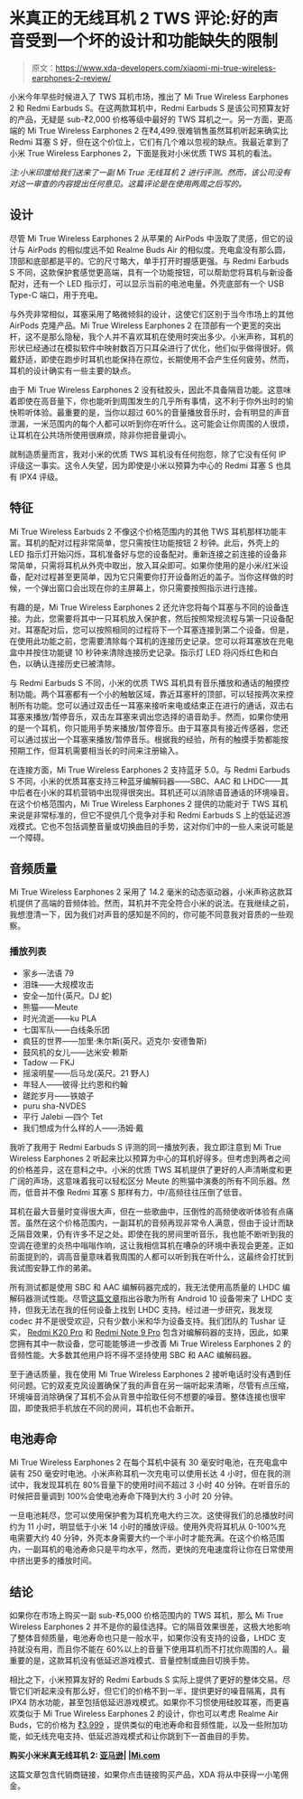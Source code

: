 # 米真正的无线耳机 2 TWS 评论:好的声音受到一个坏的设计和功能缺失的限制

> 原文：<https://www.xda-developers.com/xiaomi-mi-true-wireless-earphones-2-review/>

小米今年早些时候进入了 TWS 耳机市场，推出了 Mi True Wireless Earphones 2 和 Redmi Earbuds S。在这两款耳机中，Redmi Earbuds S 是该公司预算友好的产品，无疑是 sub-₹2,000 价格等级中最好的 TWS 耳机之一。另一方面，更高端的 Mi True Wireless Earphones 2 在₹4,499.很难销售虽然耳机听起来确实比 Redmi 耳塞 S 好，但在这个价位上，它们有几个难以忽视的缺点。我最近拿到了小米 True Wireless Earphones 2，下面是我对小米优质 TWS 耳机的看法。

*注:小米印度给我们送来了一副 Mi True 无线耳机 2 进行评测。然而，该公司没有对这一审查的内容提出任何意见。这篇评论是在使用两周之后写的。*

## 设计

尽管 Mi True Wireless Earphones 2 从苹果的 AirPods 中汲取了灵感，但它的设计与 AirPods 的相似度远不如 Realme Buds Air 的相似度。充电盒没有那么圆，顶部和底部都是平的。它的尺寸略大，单手打开时握感更强。与 Redmi Earbuds S 不同，这款保护套感觉更高端，具有一个功能按钮，可以帮助您将耳机与新设备配对，还有一个 LED 指示灯，可以显示当前的电池电量。外壳底部有一个 USB Type-C 端口，用于充电。

与外壳非常相似，耳塞采用了略微倾斜的设计，这使它们区别于当今市场上的其他 AirPods 克隆产品。Mi True Wireless Earphones 2 在顶部有一个更宽的突出杆，这不是那么隐秘，我个人并不喜欢耳机在使用时突出多少。小米声称，耳机的形状已经通过在模拟软件中映射数百万只耳朵进行了优化，他们似乎做得很好。佩戴舒适，即使在跑步时耳机也能保持在原位，长期使用不会产生任何疲劳。然而，耳机的设计确实有一些主要的缺点。

由于 Mi True Wireless Earphones 2 没有硅胶头，因此不具备隔音功能。这意味着即使在高音量下，你也能听到周围发生的几乎所有事情，这不利于你外出时的愉快聆听体验。最重要的是，当你以超过 60%的音量播放音乐时，会有明显的声音泄漏，一米范围内的每个人都可以听到你在听什么。这可能会让你周围的人很烦，让耳机在公共场所使用很麻烦，除非你把音量调小。

就制造质量而言，我对小米的优质 TWS 耳机没有任何抱怨，除了它没有任何 IP 评级这一事实。这令人失望，因为即使是小米以预算为中心的 Redmi 耳塞 S 也具有 IPX4 评级。

## 特征

Mi True Wireless Earbuds 2 不像这个价格范围内的其他 TWS 耳机那样功能丰富。耳机的配对过程非常简单，您只需按住功能按钮 2 秒钟。此后，外壳上的 LED 指示灯开始闪烁，耳机准备好与您的设备配对。重新连接之前连接的设备非常简单，只需将耳机从外壳中取出，放入耳朵即可。如果你使用的是小米/红米设备，配对过程甚至更简单，因为它只需要你打开设备附近的盖子。当你这样做的时候，一个弹出窗口会出现在你的主屏幕上，你只需要按照指示进行连接。

有趣的是，Mi True Wireless Earphones 2 还允许您将每个耳塞与不同的设备连接。为此，您需要将其中一只耳机放入保护套，然后按照常规流程与第一只设备配对。耳塞配对后，您可以按照相同的过程将下一个耳塞连接到第二个设备。但是，在使用此功能之前，您需要清除每个耳机的连接历史记录。您可以将耳塞放在充电盒中并按住功能键 10 秒钟来清除连接历史记录。指示灯 LED 将闪烁红色和白色，以确认连接历史已被清除。

与 Redmi Earbuds S 不同，小米的优质 TWS 耳机具有音乐播放和通话的触摸控制功能。两个耳塞都有一个小的触敏区域，靠近耳塞杆的顶部，可以轻按两次来控制所有功能。您可以通过双击任一耳塞来接听来电或结束正在进行的通话，双击右耳塞来播放/暂停音乐，双击左耳塞来调出您选择的语音助手。然而，如果你使用的是一个耳机，你只能用手势来播放/暂停音乐。由于耳塞具有接近传感器，您还可以通过拔出一个耳塞来播放/暂停音乐。根据我的经验，所有的触摸手势都能按预期工作，但耳机需要相当长的时间来注册输入。

在连接方面，Mi True Wireless Earphones 2 支持蓝牙 5.0。与 Redmi Earbuds S 不同，小米的优质耳塞支持三种蓝牙编解码器——SBC、AAC 和 LHDC——其中后者在小米的耳机营销中出现得很突出。耳机还可以消除语音通话的环境噪音。在这个价格范围内，Mi True Wireless Earphones 2 提供的功能对于 TWS 耳机来说是非常标准的，但它不提供几个竞争对手和 Redmi Earbuds S 上的低延迟游戏模式。它也不包括调整音量或切换曲目的手势，这对你们中的一些人来说可能是一个障碍。

## 音频质量

Mi True Wireless Earphones 2 采用了 14.2 毫米的动态驱动器，小米声称这款耳机提供了高端的音频体验。然而，耳机并不完全符合小米的说法。在我继续之前，我想澄清一下，因为我们对声音的感知是不同的，你可能不同意我对音质的一些观察。

### 播放列表

*   家乡—法语 79
*   泪珠——大规模攻击
*   安全—加什(英尺。DJ 蛇)
*   熊猫——Meute
*   时光流逝——ku PLA
*   七国军队——白线条乐团
*   疯狂的世界——加里·朱尔斯(英尺。迈克尔·安德鲁斯)
*   鼓风机的女儿——达米安·赖斯
*   Tadow — FKJ
*   摇滚明星——后马龙(英尺。21 野人)
*   年轻人——彼得·比约恩和约翰
*   蹉跎岁月——铁娘子
*   puru sha-NVDES
*   平行 Jalebi —四个 Tet
*   我们想成为什么样的人——汤姆·戴

我听了我用于 Redmi Earbuds S 评测的同一播放列表，我立即注意到 Mi True Wireless Earphones 2 听起来比以预算为中心的耳机好得多。但考虑到两者之间的价格差异，这在意料之中。小米的优质 TWS 耳机提供了更好的人声清晰度和更广阔的声场，这意味着我可以轻松区分 Meute 的熊猫中演奏的所有不同乐器。然而，低音并不像 Redmi 耳塞 S 那样有力，中/高频往往压倒了低音。

耳机在最大音量时变得很大声，但在一些歌曲中，压倒性的高频使收听体验有点痛苦。虽然在这个价格范围内，一副耳机的音频再现非常令人满意，但由于设计而缺乏隔音效果，仍有许多不足之处。即使在我的房间里听音乐，我也能不断听到我的空调在德里的炎热中嗡嗡作响，这让我相信耳机在嘈杂的环境中表现会更差。正如前面提到的，调高音量意味着我周围的人都可以听到我在听什么，这最终会打扰到我试图安静工作的弟弟。

所有测试都是使用 SBC 和 AAC 编解码器完成的，我无法使用高质量的 LHDC 编解码器测试性能。尽管[这篇文章](https://www.porta-fi.com/android-10-devices-are-going-to-sound-better-with-lhdc/)指出谷歌为所有 Android 10 设备带来了 LHDC 支持，但我无法在我的任何设备上找到 LHDC 支持。经过进一步研究，我发现 codec 并不是很受欢迎，只有少数小米和华为设备支持。我们团队的 Tushar 证实， [Redmi K20 Pro](https://www.xda-developers.com/tag/xiaomi-redmi-k20-pro/) 和 [Redmi Note 9 Pro](https://www.xda-developers.com/tag/redmi-note9pro/) 包含对编解码器的支持，因此，如果您拥有其中一款设备，您可能能够进一步改善 Mi True Wireless Earphones 2 的音频性能。大多数其他用户将不得不坚持使用 SBC 和 AAC 编解码器。

至于通话质量，我在使用 Mi True Wireless Earphones 2 接听电话时没有遇到任何问题。它的双麦克风设置确保了我的声音在另一端听起来清晰，尽管有点压缩，环境噪音消除确保了耳机不会从背景中拾取任何不想要的噪音。整体连接也很牢固，即使我把手机放在不同的房间，耳机也不会断开。

## 电池寿命

Mi True Wireless Earphones 2 在每个耳机中装有 30 毫安时电池，在充电盒中装有 250 毫安时电池。小米声称耳机一次充电可以使用长达 4 小时，但在我的测试中，我发现耳机在 80%音量下的使用时间不超过 3 小时 40 分钟。在听音乐的时候把音量调到 100%会使电池寿命下降到大约 3 小时 20 分钟。

一旦电池耗尽，您可以使用保护套为耳机充电大约三次。这使得我们的总播放时间约为 11 小时，明显低于小米 14 小时的播放评级。使用外壳将耳机从 0-100%充电需要大约 40 分钟，外壳本身需要大约一个半小时才能充满。在这个价格范围内，一副耳机的电池寿命只是平均水平，然而，更快的充电速度将让你在日常使用中挤出更多的播放时间。

## 结论

如果你在市场上购买一副 sub-₹5,000 价格范围内的 TWS 耳机，那么 Mi True Wireless Earphones 2 并不是你的最佳选择。它的隔音效果很差，这极大地影响了整体音频质量，电池寿命也只是一般水平，如果你没有支持的设备，LHDC 支持就没有用，而且你不能在 60%以上的音量下使用耳机而不打扰你周围的人。最重要的是，这款耳机没有低延迟游戏模式、音量控制或曲目切换手势。

相比之下，小米预算友好的 Redmi Earbuds S 实际上提供了更好的整体交易。尽管它们听起来没有那么好，但它们的价格不到一半，提供更好的噪音隔离，具有 IPX4 防水功能，甚至包括低延迟游戏模式。如果你不习惯使用硅胶耳塞，而更喜欢类似于 Mi True Wireless Earphones 2 的设计，你也可以考虑 Realme Air Buds，它的价格为 [₹3,999](https://www.amazon.in/Realme-Buds-Air-Bluetooth-Headset/dp/B0837BR46L/?tag=xdaportalin-21) ，提供类似的电池寿命和音频性能，以及一些附加功能，如无线充电支持、低延迟游戏模式和让你跳到下一首曲目的手势。

**购买小米米真无线耳机 2: [亚马逊](https://www.amazon.in/Mi-Earphones-Environment-Cancellation-Detection/dp/B087DH51VB/?tag=xdaportalin-21)| |[Mi.com](https://www.mi.com/in/buy/product/mi-true-wireless-earphones-2)**

这篇文章包含代销商链接，如果你点击链接购买产品，XDA 将从中获得一小笔佣金。
